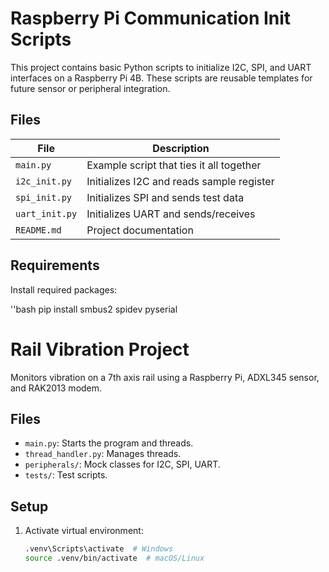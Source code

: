 # Raspberry Pi Communication Init Scripts

This project contains basic Python scripts to initialize I2C, SPI, and UART interfaces on a Raspberry Pi 4B. These scripts are reusable templates for future sensor or peripheral integration.

## Files

| File         | Description                          |
|--------------|--------------------------------------|
| `main.py`    | Example script that ties it all together |
| `i2c_init.py`| Initializes I2C and reads sample register |
| `spi_init.py`| Initializes SPI and sends test data  |
| `uart_init.py`| Initializes UART and sends/receives |
| `README.md`  | Project documentation                |

## Requirements

Install required packages:

''bash
pip install smbus2 spidev pyserial

# Rail Vibration Project
Monitors vibration on a 7th axis rail using a Raspberry Pi, ADXL345 sensor, and RAK2013 modem.

## Files
- `main.py`: Starts the program and threads.
- `thread_handler.py`: Manages threads.
- `peripherals/`: Mock classes for I2C, SPI, UART.
- `tests/`: Test scripts.

## Setup
1. Activate virtual environment:
   ```bash
   .venv\Scripts\activate  # Windows
   source .venv/bin/activate  # macOS/Linux
